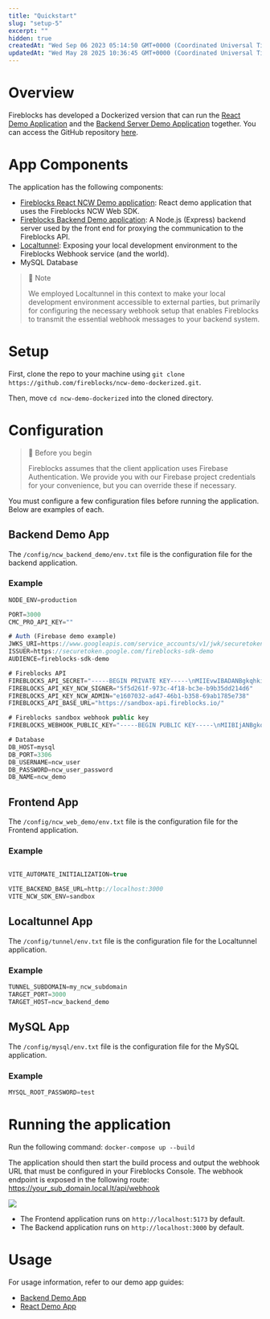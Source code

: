 ```yaml
---
title: "Quickstart"
slug: "setup-5"
excerpt: ""
hidden: true
createdAt: "Wed Sep 06 2023 05:14:50 GMT+0000 (Coordinated Universal Time)"
updatedAt: "Wed May 28 2025 10:36:45 GMT+0000 (Coordinated Universal Time)"
---
```

# Overview

Fireblocks has developed a Dockerized version that can run the [React Demo Application](https://ncw-developers.fireblocks.com/docs/setup) and the [Backend Server Demo Application](https://ncw-developers.fireblocks.com/docs/setup-1) together. You can access the GitHub repository [here](https://github.com/fireblocks/ncw-demo-dockerized).

# App Components

The application has the following components:

- [Fireblocks React NCW Demo application](https://ncw-developers.fireblocks.com/docs/setup): React demo application that uses the Fireblocks NCW Web SDK.
- [Fireblocks Backend Demo application](https://ncw-developers.fireblocks.com/docs/setup-1): A Node.js (Express) backend server used by the front end for proxying the communication to the Fireblocks API.
- [Localtunnel](https://theboroer.github.io/localtunnel-www/): Exposing your local development environment to the Fireblocks Webhook service (and the world).
- MySQL Database

> 📘 Note
> 
> We employed Localtunnel in this context to make your local development environment accessible to external parties, but primarily for configuring the necessary webhook setup that enables Fireblocks to transmit the essential webhook messages to your backend system.

# Setup

First, clone the repo to your machine using `git clone https://github.com/fireblocks/ncw-demo-dockerized.git`.

Then, move `cd ncw-demo-dockerized` into the cloned directory.

# Configuration

> 🚧 Before you begin
> 
> Fireblocks assumes that the client application uses Firebase Authentication. We provide you with our Firebase project credentials for your convenience, but you can override these if necessary.

You must configure a few configuration files before running the application. Below are examples of each.

## Backend Demo App

The `/config/ncw_backend_demo/env.txt` file is the configuration file for the backend application.

### Example

```javascript env
NODE_ENV=production

PORT=3000
CMC_PRO_API_KEY=""

# Auth (Firebase demo example)
JWKS_URI=https://www.googleapis.com/service_accounts/v1/jwk/securetoken@system.gserviceaccount.com
ISSUER=https://securetoken.google.com/fireblocks-sdk-demo
AUDIENCE=fireblocks-sdk-demo

# Fireblocks API 
FIREBLOCKS_API_SECRET="-----BEGIN PRIVATE KEY-----\nMIIEvwIBADANBgkqhkiG9w0BAQEFAA\...\nqt1ADkJPmFybZIhEY+ubRIOf5w==\n-----END PRIVATE KEY-----"
FIREBLOCKS_API_KEY_NCW_SIGNER="5f5d261f-973c-4f18-bc3e-b9b35dd214d6"
FIREBLOCKS_API_KEY_NCW_ADMIN="e1607032-ad47-46b1-b358-69ab1785e738"
FIREBLOCKS_API_BASE_URL="https://sandbox-api.fireblocks.io/"

# Fireblocks sandbox webhook public key
FIREBLOCKS_WEBHOOK_PUBLIC_KEY="-----BEGIN PUBLIC KEY-----\nMIIBIjANBgkqhkiG9w0BAQEFAAOCAQ8AMIIBCgKCAQEAw+fZuC+0vDYTf8fYnCN6\n71iHg98lPHBmafmqZqb+TUexn9sH6qNIBZ5SgYFxFK6dYXIuJ5uoORzihREvZVZP\n8DphdeKOMUrMr6b+Cchb2qS8qz8WS7xtyLU9GnBn6M5mWfjkjQr1jbilH15Zvcpz\nECC8aPUAy2EbHpnr10if2IHkIAWLYD+0khpCjpWtsfuX+LxqzlqQVW9xc6z7tshK\neCSEa6Oh8+ia7Zlu0b+2xmy2Arb6xGl+s+Rnof4lsq9tZS6f03huc+XVTmd6H2We\nWxFMfGyDCX2akEg2aAvx7231/6S0vBFGiX0C+3GbXlieHDplLGoODHUt5hxbPJnK\nIwIDAQAB\n-----END PUBLIC KEY-----"

# Database
DB_HOST=mysql
DB_PORT=3306
DB_USERNAME=ncw_user
DB_PASSWORD=ncw_user_password
DB_NAME=ncw_demo
```

## Frontend App

The `/config/ncw_web_demo/env.txt` file is the configuration file for the Frontend application.

### Example

```javascript env

VITE_AUTOMATE_INITIALIZATION=true

VITE_BACKEND_BASE_URL=http://localhost:3000
VITE_NCW_SDK_ENV=sandbox
```

## Localtunnel App

The `/config/tunnel/env.txt` file is the configuration file for the Localtunnel application.

### Example

```javascript env
TUNNEL_SUBDOMAIN=my_ncw_subdomain
TARGET_PORT=3000
TARGET_HOST=ncw_backend_demo
```

## MySQL App

The `/config/mysql/env.txt` file is the configuration file for the MySQL application.

### Example

```javascript .env
MYSQL_ROOT_PASSWORD=test
```

# Running the application

Run the following command: `docker-compose up --build`

The application should then start the build process and output the webhook URL that must be configured in your Fireblocks Console. The webhook endpoint is exposed in the following route: <https://your_sub_domain.local.lt/api/webhook>

![](https://files.readme.io/13db172-image.png)

- The Frontend application runs on `http://localhost:5173` by default.
- The Backend application runs on `http://localhost:3000` by default.

# Usage

For usage information, refer to our demo app guides:

- [Backend Demo App](https://ncw-developers.fireblocks.com/v5.0/docs/setup-1)
- [React Demo App](https://ncw-developers.fireblocks.com/v5.0/docs/setup)
